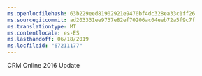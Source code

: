 ```yaml
---
ms.openlocfilehash: 63b229eed81902921e9470bf4dc328ea33c1ff26
ms.sourcegitcommit: ad203331ee9737e82ef70206ac04eeb72a5f9c7f
ms.translationtype: MT
ms.contentlocale: es-ES
ms.lasthandoff: 06/18/2019
ms.locfileid: "67211177"
---
```

CRM Online 2016 Update
